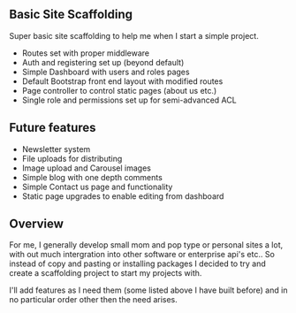 ## Basic Site Scaffolding

Super basic site scaffolding to help me when I start a simple project.

- Routes set with proper middleware
- Auth and registering set up (beyond default)
- Simple Dashboard with users and roles pages
- Default Bootstrap front end layout with modified routes
- Page controller to control static pages (about us etc.)
- Single role and permissions set up for semi-advanced ACL

## Future features
- Newsletter system
- File uploads for distributing
- Image upload and Carousel images
- Simple blog with one depth comments
- Simple Contact us page and functionality 
- Static page upgrades to enable editing from dashboard

## Overview

For me, I generally develop small mom and pop type or personal sites a lot, with out much intergration into other software or enterprise api's etc..
So instead of copy and pasting or installing packages I decided to try and create a scaffolding project to start my projects with.

I'll add features as I need them (some listed above I have built before) and in no particular order other then the need arises.
